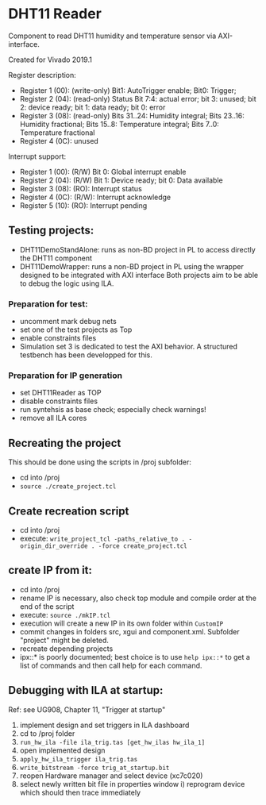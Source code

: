 # DHT11 Reader
Component to read DHT11 humidity and temperature sensor via AXI-interface. 

Created for Vivado 2019.1

Register description:
- Register 1 (00): (write-only) Bit1: AutoTrigger enable; Bit0: Trigger; 
- Register 2 (04): (read-only) Status Bit 7:4: actual error; bit 3: unused; bit 2: device ready; bit 1: data ready; bit 0: error
- Register 3 (08): (read-only) Bits 31..24: Humidity integral; Bits 23..16: Humidity fractional; Bits 15..8:  Temperature integral; Bits  7..0:  Temperature fractional
- Register 4 (0C): unused

Interrupt support:
- Register 1 (00): (R/W) Bit 0: Global interrupt enable
- Register 2 (04): (R/W) Bit 1: Device ready; bit 0: Data available
- Register 3 (08): (RO): Interrupt status
- Register 4 (0C): (R/W): Interrupt acknowledge
- Register 5 (10): (RO): Interrupt pending

## Testing projects:
- DHT11DemoStandAlone: runs as non-BD project in PL to access directly the DHT11 component
- DHT11DemoWrapper: runs a non-BD project in PL using the wrapper designed to be integrated with AXI interface
Both projects aim to be able to debug the logic using ILA. 

### Preparation for test:
- uncomment mark debug nets
- set one of the test projects as Top
- enable constraints files
- Simulation set 3 is dedicated to test the AXI behavior. A structured testbench has been developped for this.

### Preparation for IP generation
- set DHT11Reader as TOP
- disable constraints files
- run syntehsis as base check; especially check warnings!
- remove all ILA cores

## Recreating the project
This should be done using the scripts in /proj subfolder:
- cd into <project folder>/proj
- `source ./create_project.tcl`

## Create recreation script
- cd into <project folder>/proj
- execute: `write_project_tcl -paths_relative_to . -origin_dir_override . -force create_project.tcl`

## create IP from it:
- cd into <project folder>/proj
- rename IP is necessary, also check top module and compile order at the end of the script
- execute: `source ./mkIP.tcl`
- execution will create a new IP in its own folder within `CustomIP`
- commit changes in folders src, xgui and component.xml. Subfolder "project" might be deleted.
- recreate depending projects
- ipx::* is poorly documented; best choice is to use `help ipx::*` to get a list of commands and then call help for each command.

## Debugging with ILA at startup:
Ref: see UG908, Chapter 11, "Trigger at startup"

1. implement design and set triggers in ILA dashboard
2. cd to /proj folder
3. `run_hw_ila -file ila_trig.tas [get_hw_ilas hw_ila_1]`
4. open implemented design
5. `apply_hw_ila_trigger ila_trig.tas`
6. `write_bitstream -force trig_at_startup.bit`
7. reopen Hardware manager and select device (xc7c020)
8. select newly written bit file in properties window
i) reprogram device which should then trace immediately
